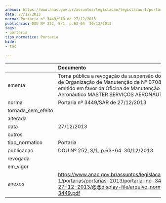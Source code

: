 ```yaml
---
anexos: https://www.anac.gov.br/assuntos/legislacao/legislacao-1/portarias/portarias-2013/portaria-no-3449-sar-de-27-12-2013/@@display-file/arquivo_norma/PA2013-3449.pdf
data: 27/12/2013
norma: Portaria nº 3449/SAR de 27/12/2013
publicacao: DOU Nº 252, S/1, p.63-64  30/12/2013
tags:
- portaria
tipo_normatico: Portaria
hide: 
- toc 
 
---
```


|                    | Documento                                                                                                                                                                                                  |
|:-------------------|:-----------------------------------------------------------------------------------------------------------------------------------------------------------------------------------------------------------|
| ementa             | Torna pública a revogação da suspensão do Certificado de Organização de Manutenção de Nº 0708-42/ANAC, emitido em favor da Oficina de Manutenção de Produto Aeronáutico MASTER SERVIÇOS AERONÁUTICOS LTDA. |
| norma              | Portaria nº 3449/SAR de 27/12/2013                                                                                                                                                                         |
| tornada_sem_efeito |                                                                                                                                                                                                            |
| alterada           |                                                                                                                                                                                                            |
| data               | 27/12/2013                                                                                                                                                                                                 |
| outros             |                                                                                                                                                                                                            |
| tipo_normatico     | Portaria                                                                                                                                                                                                   |
| publicacao         | DOU Nº 252, S/1, p.63-64  30/12/2013                                                                                                                                                                       |
| revogada           |                                                                                                                                                                                                            |
| em_vigor           |                                                                                                                                                                                                            |
| anexos             | https://www.anac.gov.br/assuntos/legislacao/legislacao-1/portarias/portarias-2013/portaria-no-3449-sar-de-27-12-2013/@@display-file/arquivo_norma/PA2013-3449.pdf                                          |